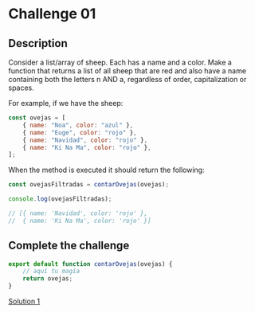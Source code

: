 # Challenge 01

## Description

Consider a list/array of sheep. Each has a name and a color. Make a function that returns a list of all sheep that are red and also have a name containing both the letters n AND a, regardless of order, capitalization or spaces.

For example, if we have the sheep:

```javascript
const ovejas = [
	{ name: "Noa", color: "azul" },
	{ name: "Euge", color: "rojo" },
	{ name: "Navidad", color: "rojo" },
	{ name: "Ki Na Ma", color: "rojo" },
];
```

When the method is executed it should return the following:

```javascript
const ovejasFiltradas = contarOvejas(ovejas);

console.log(ovejasFiltradas);

// [{ name: 'Navidad', color: 'rojo' },
//  { name: 'Ki Na Ma', color: 'rojo' }]
```

## Complete the challenge

```javascript
export default function contarOvejas(ovejas) {
	// aquí tu magia
	return ovejas;
}
```

[Solution 1](./solution-1/js/script.js)
